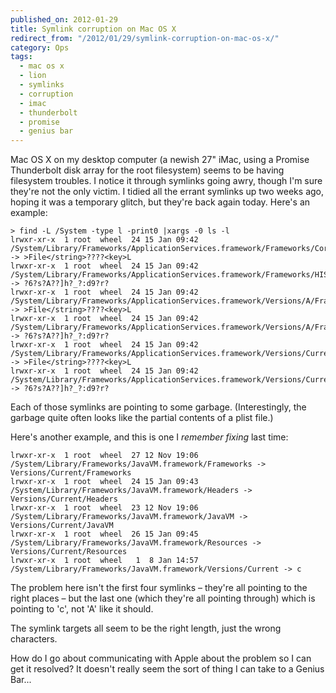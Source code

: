 ```yaml
---
published_on: 2012-01-29
title: Symlink corruption on Mac OS X
redirect_from: "/2012/01/29/symlink-corruption-on-mac-os-x/"
category: Ops
tags:
  - mac os x
  - lion
  - symlinks
  - corruption
  - imac
  - thunderbolt
  - promise
  - genius bar
---
```

Mac OS X on my desktop computer (a newish 27" iMac, using a Promise Thunderbolt disk array for the root filesystem) seems to be having filesystem troubles. I notice it through symlinks going awry, though I'm sure they're not the only victim. I tidied all the errant symlinks up two weeks ago, hoping it was a temporary glitch, but they're back again today. Here's an example:

    > find -L /System -type l -print0 |xargs -0 ls -l
    lrwxr-xr-x  1 root  wheel  24 15 Jan 09:42 /System/Library/Frameworks/ApplicationServices.framework/Frameworks/CoreGraphics.framework/Headers -> >File</string>????<key>L
    lrwxr-xr-x  1 root  wheel  24 15 Jan 09:42 /System/Library/Frameworks/ApplicationServices.framework/Frameworks/HIServices.framework/Headers -> ?6?s?A??]h?_?:d9?r?
    lrwxr-xr-x  1 root  wheel  24 15 Jan 09:42 /System/Library/Frameworks/ApplicationServices.framework/Versions/A/Frameworks/CoreGraphics.framework/Headers -> >File</string>????<key>L
    lrwxr-xr-x  1 root  wheel  24 15 Jan 09:42 /System/Library/Frameworks/ApplicationServices.framework/Versions/A/Frameworks/HIServices.framework/Headers -> ?6?s?A??]h?_?:d9?r?
    lrwxr-xr-x  1 root  wheel  24 15 Jan 09:42 /System/Library/Frameworks/ApplicationServices.framework/Versions/Current/Frameworks/CoreGraphics.framework/Headers -> >File</string>????<key>L
    lrwxr-xr-x  1 root  wheel  24 15 Jan 09:42 /System/Library/Frameworks/ApplicationServices.framework/Versions/Current/Frameworks/HIServices.framework/Headers -> ?6?s?A??]h?_?:d9?r?

Each of those symlinks are pointing to some garbage. (Interestingly, the garbage quite often looks like the partial contents of a plist file.)

Here's another example, and this is one I *remember fixing* last time:


    lrwxr-xr-x  1 root  wheel  27 12 Nov 19:06 /System/Library/Frameworks/JavaVM.framework/Frameworks -> Versions/Current/Frameworks
    lrwxr-xr-x  1 root  wheel  24 15 Jan 09:43 /System/Library/Frameworks/JavaVM.framework/Headers -> Versions/Current/Headers
    lrwxr-xr-x  1 root  wheel  23 12 Nov 19:06 /System/Library/Frameworks/JavaVM.framework/JavaVM -> Versions/Current/JavaVM
    lrwxr-xr-x  1 root  wheel  26 15 Jan 09:45 /System/Library/Frameworks/JavaVM.framework/Resources -> Versions/Current/Resources
    lrwxr-xr-x  1 root  wheel   1  8 Jan 14:57 /System/Library/Frameworks/JavaVM.framework/Versions/Current -> c

The problem here isn't the first four symlinks – they're all pointing to the right places – but the last one (which they're all pointing through) which is pointing to 'c', not 'A' like it should.

The symlink targets all seem to be the right length, just the wrong characters.

How do I go about communicating with Apple about the problem so I can get it resolved? It doesn't really seem the sort of thing I can take to a Genius Bar...
